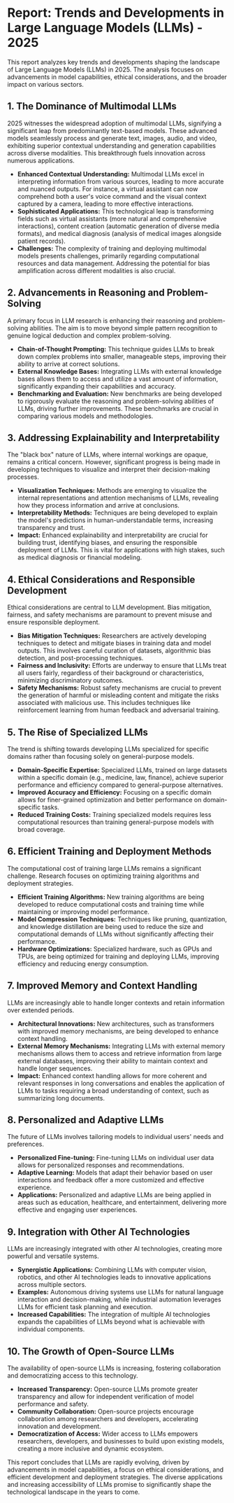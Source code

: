 # Report: Trends and Developments in Large Language Models (LLMs) - 2025

This report analyzes key trends and developments shaping the landscape of Large Language Models (LLMs) in 2025.  The analysis focuses on advancements in model capabilities, ethical considerations, and the broader impact on various sectors.

## 1. The Dominance of Multimodal LLMs

2025 witnesses the widespread adoption of multimodal LLMs, signifying a significant leap from predominantly text-based models.  These advanced models seamlessly process and generate text, images, audio, and video, exhibiting superior contextual understanding and generation capabilities across diverse modalities.  This breakthrough fuels innovation across numerous applications.

* **Enhanced Contextual Understanding:** Multimodal LLMs excel in interpreting information from various sources, leading to more accurate and nuanced outputs. For instance, a virtual assistant can now comprehend both a user's voice command and the visual context captured by a camera, leading to more effective interactions.
* **Sophisticated Applications:** This technological leap is transforming fields such as virtual assistants (more natural and comprehensive interactions), content creation (automatic generation of diverse media formats), and medical diagnosis (analysis of medical images alongside patient records).
* **Challenges:** The complexity of training and deploying multimodal models presents challenges, primarily regarding computational resources and data management.  Addressing the potential for bias amplification across different modalities is also crucial.


## 2.  Advancements in Reasoning and Problem-Solving

A primary focus in LLM research is enhancing their reasoning and problem-solving abilities.  The aim is to move beyond simple pattern recognition to genuine logical deduction and complex problem-solving.

* **Chain-of-Thought Prompting:** This technique guides LLMs to break down complex problems into smaller, manageable steps, improving their ability to arrive at correct solutions.
* **External Knowledge Bases:** Integrating LLMs with external knowledge bases allows them to access and utilize a vast amount of information, significantly expanding their capabilities and accuracy.
* **Benchmarking and Evaluation:**  New benchmarks are being developed to rigorously evaluate the reasoning and problem-solving abilities of LLMs, driving further improvements.  These benchmarks are crucial in comparing various models and methodologies.


## 3. Addressing Explainability and Interpretability

The "black box" nature of LLMs, where internal workings are opaque, remains a critical concern.  However, significant progress is being made in developing techniques to visualize and interpret their decision-making processes.

* **Visualization Techniques:**  Methods are emerging to visualize the internal representations and attention mechanisms of LLMs, revealing how they process information and arrive at conclusions.
* **Interpretability Methods:**  Techniques are being developed to explain the model's predictions in human-understandable terms, increasing transparency and trust.
* **Impact:** Enhanced explainability and interpretability are crucial for building trust, identifying biases, and ensuring the responsible deployment of LLMs. This is vital for applications with high stakes, such as medical diagnosis or financial modeling.


## 4. Ethical Considerations and Responsible Development

Ethical considerations are central to LLM development.  Bias mitigation, fairness, and safety mechanisms are paramount to prevent misuse and ensure responsible deployment.

* **Bias Mitigation Techniques:**  Researchers are actively developing techniques to detect and mitigate biases in training data and model outputs. This involves careful curation of datasets, algorithmic bias detection, and post-processing techniques.
* **Fairness and Inclusivity:**  Efforts are underway to ensure that LLMs treat all users fairly, regardless of their background or characteristics, minimizing discriminatory outcomes.
* **Safety Mechanisms:** Robust safety mechanisms are crucial to prevent the generation of harmful or misleading content and mitigate the risks associated with malicious use.  This includes techniques like reinforcement learning from human feedback and adversarial training.


## 5. The Rise of Specialized LLMs

The trend is shifting towards developing LLMs specialized for specific domains rather than focusing solely on general-purpose models.

* **Domain-Specific Expertise:**  Specialized LLMs, trained on large datasets within a specific domain (e.g., medicine, law, finance), achieve superior performance and efficiency compared to general-purpose alternatives.
* **Improved Accuracy and Efficiency:**  Focusing on a specific domain allows for finer-grained optimization and better performance on domain-specific tasks.
* **Reduced Training Costs:**  Training specialized models requires less computational resources than training general-purpose models with broad coverage.



## 6. Efficient Training and Deployment Methods

The computational cost of training large LLMs remains a significant challenge.  Research focuses on optimizing training algorithms and deployment strategies.

* **Efficient Training Algorithms:**  New training algorithms are being developed to reduce computational costs and training time while maintaining or improving model performance.
* **Model Compression Techniques:** Techniques like pruning, quantization, and knowledge distillation are being used to reduce the size and computational demands of LLMs without significantly affecting their performance.
* **Hardware Optimizations:**  Specialized hardware, such as GPUs and TPUs, are being optimized for training and deploying LLMs, improving efficiency and reducing energy consumption.


## 7.  Improved Memory and Context Handling

LLMs are increasingly able to handle longer contexts and retain information over extended periods.

* **Architectural Innovations:**  New architectures, such as transformers with improved memory mechanisms, are being developed to enhance context handling.
* **External Memory Mechanisms:**  Integrating LLMs with external memory mechanisms allows them to access and retrieve information from large external databases, improving their ability to maintain context and handle longer sequences.
* **Impact:** Enhanced context handling allows for more coherent and relevant responses in long conversations and enables the application of LLMs to tasks requiring a broad understanding of context, such as summarizing long documents.


## 8. Personalized and Adaptive LLMs

The future of LLMs involves tailoring models to individual users' needs and preferences.

* **Personalized Fine-tuning:**  Fine-tuning LLMs on individual user data allows for personalized responses and recommendations.
* **Adaptive Learning:**  Models that adapt their behavior based on user interactions and feedback offer a more customized and effective experience.
* **Applications:** Personalized and adaptive LLMs are being applied in areas such as education, healthcare, and entertainment, delivering more effective and engaging user experiences.


## 9. Integration with Other AI Technologies

LLMs are increasingly integrated with other AI technologies, creating more powerful and versatile systems.

* **Synergistic Applications:**  Combining LLMs with computer vision, robotics, and other AI technologies leads to innovative applications across multiple sectors.
* **Examples:**  Autonomous driving systems use LLMs for natural language interaction and decision-making, while industrial automation leverages LLMs for efficient task planning and execution.
* **Increased Capabilities:**  The integration of multiple AI technologies expands the capabilities of LLMs beyond what is achievable with individual components.


## 10. The Growth of Open-Source LLMs

The availability of open-source LLMs is increasing, fostering collaboration and democratizing access to this technology.

* **Increased Transparency:** Open-source LLMs promote greater transparency and allow for independent verification of model performance and safety.
* **Community Collaboration:** Open-source projects encourage collaboration among researchers and developers, accelerating innovation and development.
* **Democratization of Access:** Wider access to LLMs empowers researchers, developers, and businesses to build upon existing models, creating a more inclusive and dynamic ecosystem.

This report concludes that LLMs are rapidly evolving, driven by advancements in model capabilities, a focus on ethical considerations, and efficient development and deployment strategies.  The diverse applications and increasing accessibility of LLMs promise to significantly shape the technological landscape in the years to come.